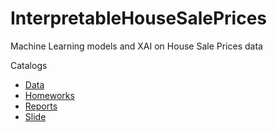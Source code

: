 # InterpretableHouseSalePrices
Machine Learning models and XAI on House Sale Prices data

Catalogs

- [Data](https://github.com/kozaka93/InterpretableHouseSalePrices/tree/master/Data)
- [Homeworks](https://github.com/kozaka93/InterpretableHouseSalePrices/tree/master/Homeworks)
- [Reports](https://github.com/kozaka93/InterpretableHouseSalePrices/tree/master/Reports)
- [Slide](https://github.com/kozaka93/InterpretableHouseSalePrices/tree/master/Slides)
